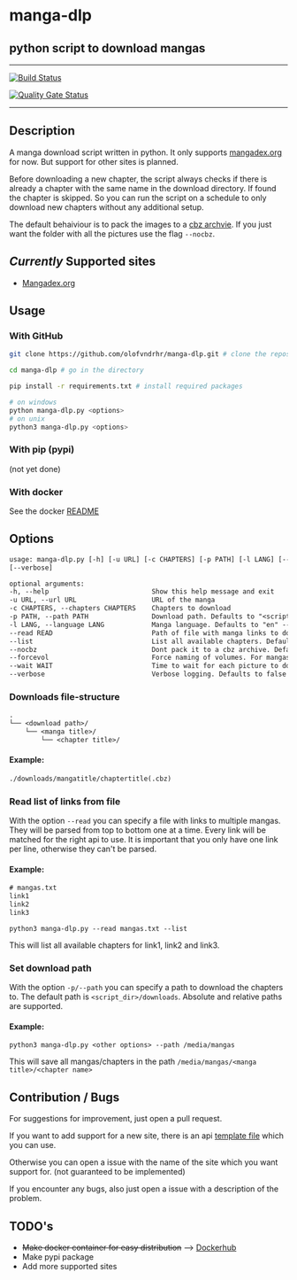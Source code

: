 # manga-dlp

## python script to download mangas

---

[![Build Status](https://drone.44net.ch/api/badges/olofvndrhr/manga-dlp/status.svg)](https://drone.44net.ch/olofvndrhr/manga-dlp)

[![Quality Gate Status](https://sonarqube.44net.ch/api/project_badges/measure?project=olofvndrhr%3Amanga-dlp&metric=alert_status&token=677dfde6a5c7ea85463eb2fe4133c47f71494494)](https://sonarqube.44net.ch/dashboard?id=olofvndrhr%3Amanga-dlp)

---

## Description
A manga download script written in python. It only supports [mangadex.org](https://mangadex.org/) for now. But support for other sites is planned.

Before downloading a new chapter, the script always checks if there is already a chapter with the same name in the download directory. If found the chapter is skipped. So you can run the script on a schedule to only download new chapters without any additional setup.

The default behaiviour is to pack the images to a [cbz archvie](https://en.wikipedia.org/wiki/Comic_book_archive). If you just want the folder with all the pictures use the flag `--nocbz`.

## *Currently* Supported sites

* [Mangadex.org](https://mangadex.org/)

## Usage

### With GitHub

```sh
git clone https://github.com/olofvndrhr/manga-dlp.git # clone the repository

cd manga-dlp # go in the directory

pip install -r requirements.txt # install required packages

# on windows
python manga-dlp.py <options>
# on unix
python3 manga-dlp.py <options>
```


### With pip (pypi)
(not yet done)


### With docker
See the docker [README](./docker/README.md)


## Options

```txt
usage: manga-dlp.py [-h] [-u URL] [-c CHAPTERS] [-p PATH] [-l LANG] [--read READ] [--list] [--nocbz] [--forcevol] [--wait WAIT]
[--verbose]

optional arguments:
-h, --help                          Show this help message and exit
-u URL, --url URL                   URL of the manga
-c CHAPTERS, --chapters CHAPTERS    Chapters to download
-p PATH, --path PATH                Download path. Defaults to "<script_dir>/downloads"
-l LANG, --language LANG            Manga language. Defaults to "en" --> english
--read READ                         Path of file with manga links to download. One per line
--list                              List all available chapters. Defaults to false
--nocbz                             Dont pack it to a cbz archive. Defaults to false
--forcevol                          Force naming of volumes. For mangas where chapters reset each volume
--wait WAIT                         Time to wait for each picture to download in seconds(float). Defaults 0.5
--verbose                           Verbose logging. Defaults to false
```

### Downloads file-structure
```txt
.
└── <download path>/
    └── <manga title>/
        └── <chapter title>/
```
#### Example:
```txt
./downloads/mangatitle/chaptertitle(.cbz)
```

### Read list of links from file

With the option `--read` you can specify a file with links to multiple mangas. They will be parsed from top to bottom one at a time. Every link will be matched for the right api to use.
It is important that you only have one link per line, otherwise they can't be parsed.

#### Example:
```txt
# mangas.txt
link1
link2
link3
```
`python3 manga-dlp.py --read mangas.txt --list`

This will list all available chapters for link1, link2 and link3.


### Set download path

With the option `-p/--path` you can specify a path to download the chapters to.
The default path is `<script_dir>/downloads`.
Absolute and relative paths are supported.

#### Example:
`python3 manga-dlp.py <other options> --path /media/mangas`

This will save all mangas/chapters in the path `/media/mangas/<manga title>/<chapter name>`


## Contribution / Bugs

For suggestions for improvement, just open a pull request.

If you want to add support for a new site, there is an api [template file](./contrib/api_template.py) which you can use.

Otherwise you can open a issue with the name of the site which you want support for. (not guaranteed to be implemented)

If you encounter any bugs, also just open a issue with a description of the problem.

## TODO's
* <del>Make docker container for easy distribution</del> --> [Dockerhub](https://hub.docker.com/repository/docker/olofvndrhr/manga-dlp)
* Make pypi package
* Add more supported sites



